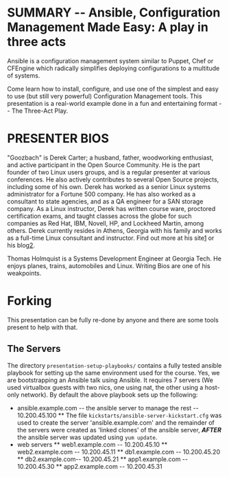 SUMMARY -- Ansible, Configuration Management Made Easy: A play in three acts
=================================
Ansible is a configuration management system similar to Puppet, Chef or CFEngine which radically simplifies deploying configurations to a multitude of systems.

Come learn how to install, configure, and use one of the simplest and easy to use (but still very powerful) Configuration Management tools. 
This presentation is a real-world example done in a fun and entertaining format -- The Three-Act Play.

PRESENTER BIOS
===================================
"Goozbach" is Derek Carter; a husband, father, woodworking enthusiast, and active participant in the Open Source Community.
He is the part founder of two Linux users groups, and is a regular presenter at various conferences.
He also actively contributes to several Open Source projects, including some of his own.
Derek has worked as a senior Linux systems administrator for a Fortune 500 company.
He has also worked as a consultant to state agencies, and as a QA engineer for a SAN storage company.
As a Linux instructor, Derek has written course ware, proctored certification exams, and taught classes across the globe for such companies as Red Hat, IBM, Novell, HP, and Lockheed Martin, among others.
Derek currently resides in Athens, Georgia with his family and works as a full-time Linux consultant and instructor.
Find out more at his site[1] or his blog[2].
 
 [1]: http://goozbach.com/
 [2]: http://blog.friocorte.com/
 
 
Thomas Holmquist is a Systems Development Engineer at Georgia Tech. He enjoys planes, trains, automobiles and Linux. Writing Bios are one of his weakpoints.

Forking
=======
This presentation can be fully re-done by anyone and there are some tools present to help with that.

## The Servers
The directory `presentation-setup-playbooks/` contains a fully tested ansible playbook for setting up the same environment used for the course.  Yes, we are bootstrapping an Ansible talk using Ansible.  It requires 7 servers (We used virtualbox guests with two nics, one using nat, the other using a host-only network).  By default the above playbook sets up the following:
* ansible.example.com -- the ansible server to manage the rest -- 10.200.45.100
** The file `kickstarts/ansible-server-kickstart.cfg` was used to create the server 'ansible.example.com' and the remainder of the servers were created as 'linked clones' of the ansible server, ***AFTER*** the ansible server was updated using `yum update`.
* web servers
** web1.example.com -- 10.200.45.10
** web2.example.com -- 10.200.45.11
** db1.example.com -- 10.200.45.20
** db2.example.com-- 10.200.45.21
** app1.example.com -- 10.200.45.30
** app2.example.com -- 10.200.45.31

